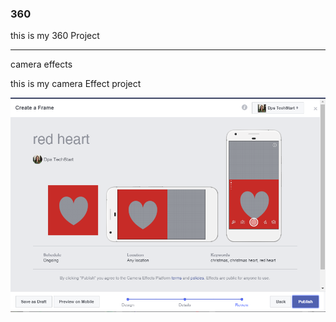 ### 360

this is my 360 Project 

<script src="//360.vizor.io/scripts/embed.js" data-vizorurl="https://360.vizor.io/embed/v/rk" ></script>

***

camera effects

this is my camera Effect project 

![red heart](https://github.com/lango90/Lango90.github.io/blob/master/red%20heart.PNG?raw=true "Optional Title")
